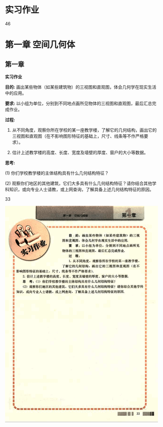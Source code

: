 # 实习作业

46

# 第一章 空间几何体

## 第一章

**实习作业**

**目的:** 画出某些物体（如某些建筑物）的三视图和直观图，体会几何学在现实生活中的应用。

**要求:** 以小组为单位，分别到不同地点画所见物体的三视图和直观图，最后汇总完成作业。

**过程:**

1. 从不同角度，观察你所在学校的某一座教学楼，了解它的几何结构，画出它的三视图和直观图（在不影响图形特征的基础上，尺寸、线条等不作严格要求）。

2. 估计上述教学楼的高度、长度、宽度及墙壁的厚度、窗户的大小等数据。

**思考:**

(1) 你们学校教学楼的主体结构具有什么几何结构特征？

(2) 观察你们地区的其他建筑，它们大多具有什么几何结构特征？请你结合其他学科知识，或向专业人士请教，或上网查询，了解具备上述几何结构特征的原因。

33

![46](../../book/人教版高中数学A版必修2/人教版高中数学A版必修2_46.png)

